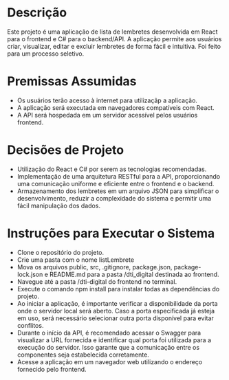
# Descrição
Este projeto é uma aplicação de lista de lembretes desenvolvida em React para o frontend e C# para o backend/API. A aplicação permite aos usuários criar, visualizar, editar e excluir lembretes de forma fácil e intuitiva. Foi feito para um processo seletivo.

# Premissas Assumidas
- Os usuários terão acesso à internet para utilizaçãp a aplicação.
- A aplicação será executada em navegadores compatíveis com React.
- A API será hospedada em um servidor acessível pelos usuários frontend.

# Decisões de Projeto
- Utilização do React e C# por serem as tecnologias recomendadas.
- Implementação de uma arquitetura RESTful para a API, proporcionando uma comunicação uniforme e eficiente entre o frontend e o backend.
- Armazenamento dos lembretes em um arquivo JSON para simplificar o desenvolvimento, reduzir a complexidade do sistema e permitir uma fácil manipulação dos dados.

# Instruções para Executar o Sistema
- Clone o repositório do projeto.
- Crie uma pasta com o nome listLembrete
- Mova os arquivos public, src, .gitignore, package.json, package-lock.json e README.md para a pasta /dti_digital destinada ao frontend.
- Navegue até a pasta /dti-digital do frontend no terminal.
- Execute o comando npm install para instalar todas as dependências do projeto.
- Ao iniciar a aplicação, é importante verificar a disponibilidade da porta onde o servidor local será aberto. Caso a porta especificada já esteja em uso, será necessário selecionar outra porta disponível para evitar conflitos.
- Durante o início da API, é recomendado acessar o Swagger para visualizar a URL fornecida e identificar qual porta foi utilizada para a execução do servidor. Isso garante que a comunicação entre os componentes seja estabelecida corretamente.
- Acesse a aplicação em um navegador web utilizando o endereço fornecido pelo frontend.
